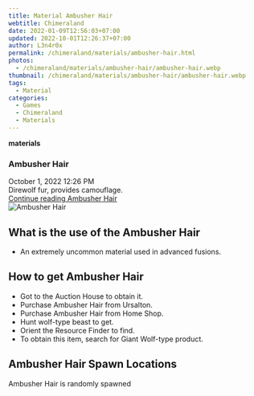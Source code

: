 ```yaml
---
title: Material Ambusher Hair
webtitle: Chimeraland
date: 2022-01-09T12:56:03+07:00
updated: 2022-10-01T12:26:37+07:00
author: L3n4r0x
permalink: /chimeraland/materials/ambusher-hair.html
photos:
  - /chimeraland/materials/ambusher-hair/ambusher-hair.webp
thumbnail: /chimeraland/materials/ambusher-hair/ambusher-hair.webp
tags:
  - Material
categories:
  - Games
  - Chimeraland
  - Materials
---
```


<section id="bootstrap-wrapper">
  <link
    rel="stylesheet"
    href="https://cdn.statically.io/gh/dimaslanjaka/Web-Manajemen/40ac3225/css/bootstrap-4.5-wrapper.css"
  />
  <div
    class="row g-0 border rounded overflow-hidden flex-md-row mb-4 shadow-sm position-relative"
  >
    <div class="col p-4 d-flex flex-column position-static">
      <strong class="d-inline-block mb-2 text-success">materials</strong>
      <h3 class="mb-0">Ambusher Hair</h3>
      <div class="mb-1 text-muted">October 1, 2022 12:26 PM</div>
      <div class="mb-2 border p-1">Direwolf fur, provides camouflage.</div>
      <a
        href="/chimeraland/materials/ambusher-hair.html"
        class="stretched-link d-none"
        >Continue reading Ambusher Hair</a
      >
    </div>
    <div class="col-auto d-none d-lg-block">
      <img
        src="/chimeraland/materials/ambusher-hair/ambusher-hair.webp"
        alt="Ambusher Hair"
      />
    </div>
  </div>
  <div class="row">
    <div class="col-lg-6 col-12 mb-2">
      <div class="card">
        <div class="card-body">
          <h2 class="card-title">What is the use of the Ambusher Hair</h2>
          <div class="card-text">
            <ul>
              <li>An extremely uncommon material used in advanced fusions.</li>
            </ul>
          </div>
        </div>
      </div>
    </div>
    <div class="col-lg-6 col-12 mb-2">
      <div class="card">
        <div class="card-body">
          <h2 class="card-title">How to get Ambusher Hair</h2>
          <div class="card-text">
            <ul>
              <li>Got to the Auction House to obtain it.</li>
              <li>Purchase Ambusher Hair from Ursalton.</li>
              <li>Purchase Ambusher Hair from Home Shop.</li>
              <li>Hunt wolf-type beast to get.</li>
              <li>Orient the Resource Finder to find.</li>
              <li>To obtain this item, search for Giant Wolf-type product.</li>
            </ul>
          </div>
        </div>
      </div>
    </div>
    <div class="col-12 mb-2">
      <h2>Ambusher Hair Spawn Locations</h2>
      <p>Ambusher Hair is randomly spawned</p>
    </div>
  </div>
</section>